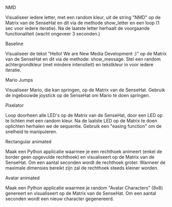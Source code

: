 NMD

Visualiseer iedere letter, met een random kleur, uit de string "NMD" op de Matrix van de SenseHat en dit via de methode show_letter en een loop (1 sec voor iedere iteratie). Na de laatste letter herhaalt de voorgaande functionaliteit (wacht ongeveer 3 seconden.)

Baseline

Visualiseer de tekst "Hello! We are New Media Development :)" op de Matrix van de SenseHat en dit via de methode: show_message.
Stel een random achtergrondkleur (met mindere intensiteit) en tekstkleur in voor iedere iteratie.

Mario Jumps

Visualiseer Mario, die kan springen, op de Matrix van de SenseHat. Gebruik de ingebouwde joystick op de SenseHat om Mario te doen springen.

Pixelator

Loop doorheen alle LED's op de Matrix van de SenseHat, door een LED op te lichten met een random kleur. Na de laatste LED op de Matrix te doen oplichten herhalen we de sequentie. Gebruik een "easing function" om de snelheid te manipuleren.

Rectangular animated

Maak een Python applicatie waarmee je een rechthoek animeert (enkel de border geen opgevulde rechthoek) en visualiseert op de Matrix van de SenseHat. Om een aantal seconden wordt de rechthoek groter. Wanneer de maximale dimensies bereikt zijn zal de rechthoek steeds kleiner worden.

Avatar animated

Maak een Python applicatie waarmee je random "Avatar Characters" (8x8) genereert en visualiseert op de Matrix van de SenseHat. Om een aantal seconden wordt een nieuw character gegenereerd.